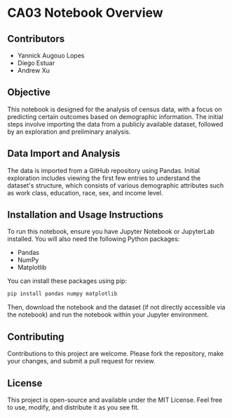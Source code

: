 
# CA03 Notebook Overview

## Contributors
- Yannick Augouo Lopes
- Diego Estuar
- Andrew Xu

## Objective
This notebook is designed for the analysis of census data, with a focus on predicting certain outcomes based on demographic information. The initial steps involve importing the data from a publicly available dataset, followed by an exploration and preliminary analysis.

## Data Import and Analysis
The data is imported from a GitHub repository using Pandas. Initial exploration includes viewing the first few entries to understand the dataset's structure, which consists of various demographic attributes such as work class, education, race, sex, and income level.

## Installation and Usage Instructions
To run this notebook, ensure you have Jupyter Notebook or JupyterLab installed. You will also need the following Python packages:
- Pandas
- NumPy
- Matplotlib

You can install these packages using pip:
```bash
pip install pandas numpy matplotlib
```

Then, download the notebook and the dataset (if not directly accessible via the notebook) and run the notebook within your Jupyter environment.

## Contributing
Contributions to this project are welcome. Please fork the repository, make your changes, and submit a pull request for review.

## License
This project is open-source and available under the MIT License. Feel free to use, modify, and distribute it as you see fit.
